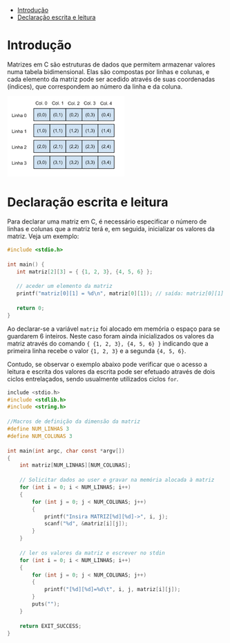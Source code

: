 - [Introdução](#introdução)
- [Declaração escrita e leitura](#declaração-escrita-e-leitura)

# Introdução

Matrizes em C são estruturas de dados que permitem armazenar valores numa tabela bidimensional. Elas são compostas por linhas e colunas, e cada elemento da matriz pode ser acedido através de suas coordenadas (índices), que correspondem ao número da linha e da coluna.

![Matriz](img/06.01.1.png)

# Declaração escrita e leitura

Para declarar uma matriz em C, é necessário especificar o número de linhas e colunas que a matriz terá e, em seguida, inicializar os valores da matriz. Veja um exemplo:

```c
#include <stdio.h>

int main() {
   int matriz[2][3] = { {1, 2, 3}, {4, 5, 6} };

   // aceder um elemento da matriz
   printf("matriz[0][1] = %d\n", matriz[0][1]); // saída: matriz[0][1] = 2

   return 0;
}

```
Ao declarar-se a variável `matriz` foi alocado em memória o espaço para se guardarem 6 inteiros. Neste caso foram ainda inicializados os valores da matriz através do comando `{ {1, 2, 3}, {4, 5, 6} }` indicando que a primeira linha recebe o valor `{1, 2, 3}` e a segunda `{4, 5, 6}`.

Contudo, se observar o exemplo abaixo pode verificar que o acesso a leitura e escrita dos valores da escrita pode ser efetuado através de dois ciclos entrelaçados, sendo usualmente utilizados ciclos `for`.

```c
include <stdio.h>
#include <stdlib.h>
#include <string.h>

//Macros de definição da dimensão da matriz
#define NUM_LINHAS 3
#define NUM_COLUNAS 3

int main(int argc, char const *argv[])
{
    int matriz[NUM_LINHAS][NUM_COLUNAS];

    // Solicitar dados ao user e gravar na memória alocada à matriz
    for (int i = 0; i < NUM_LINHAS; i++)
    {
        for (int j = 0; j < NUM_COLUNAS; j++)
        {
            printf("Insira MATRIZ[%d][%d]->", i, j);
            scanf("%d", &matriz[i][j]);
        }
    }

    // ler os valores da matriz e escrever no stdin
    for (int i = 0; i < NUM_LINHAS; i++)
    {
        for (int j = 0; j < NUM_COLUNAS; j++)
        {
            printf("[%d][%d]=%d\t", i, j, matriz[i][j]);   
        }
        puts("");
    }

    return EXIT_SUCCESS;
}
```
